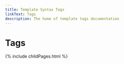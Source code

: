 ```yaml
---
title: Template Syntax Tags
linkText: Tags
description: The home of template tags documentation
---
```

# Tags

{% include childPages.html %}

